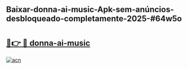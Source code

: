 ## Baixar-donna-ai-music-Apk-sem-anúncios-desbloqueado-completamente-2025-#64w5o

# <h2><a href="https://ainizakaria.my?title=donna-ai-music&ref=22M">🔗👉 🔴 donna-ai-music</a></h2>

[![acn](https://github.com/user-attachments/assets/0f9c940e-d8b0-45ae-aac7-cd30a18b3e1c)](https://ainizakaria.my?title=donna-ai-music&ref=22M)

